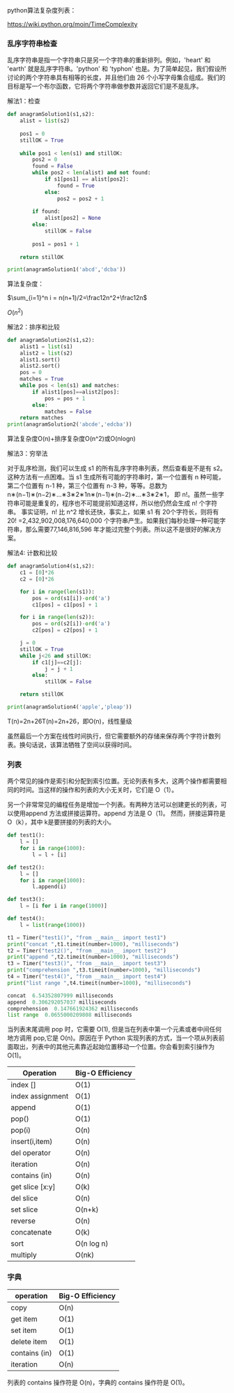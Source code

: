 python算法复杂度列表：

https://wiki.python.org/moin/TimeComplexity

### 乱序字符串检查

乱序字符串是指一个字符串只是另一个字符串的重新排列。例如，'heart' 和 'earth' 就是乱序字符串。'python' 和 'typhon' 也是。为了简单起见，我们假设所讨论的两个字符串具有相等的长度，并且他们由 26 个小写字母集合组成。我们的目标是写一个布尔函数，它将两个字符串做参数并返回它们是不是乱序。

解法1：检查

```python
def anagramSolution1(s1,s2):
	alist = list(s2)
    
	pos1 = 0
	stillOK = True
    
	while pos1 < len(s1) and stillOK:
		pos2 = 0
		found = False
		while pos2 < len(alist) and not found:
			if s1[pos1] == alist[pos2]:
				found = True
			else:
				pos2 = pos2 + 1
                
		if found:
			alist[pos2] = None
		else:
			stillOK = False
            
		pos1 = pos1 + 1
        
	return stillOK

print(anagramSolution1('abcd','dcba'))
```

算法复杂度：

$\sum_{i=1}^n i = n(n+1)/2=\frac12n^2+\frac12n$

$O(n^2)$

解法2：排序和比较

```python
def anagramSolution2(s1,s2):
	alist1 = list(s1)
	alist2 = list(s2)
	alist1.sort()
	alist2.sort()
	pos = 0
	matches = True
	while pos < len(s1) and matches:
		if alist1[pos]==alist2[pos]:
			pos = pos + 1
		else:
			matches = False
	return matches
print(anagramSolution2('abcde','edcba'))
```

算法复杂度O(n)+排序复杂度O(n^2)或O(nlogn)

解法3：穷举法

对于乱序检测，我们可以生成 s1 的所有乱序字符串列表，然后查看是不是有 s2。这种方法有一点困难。当 s1 生成所有可能的字符串时，第一个位置有 n 种可能，第二个位置有 n-1 种，第三个位置有 n-3 种，等等。总数为 n∗(n−1)∗(n−2)∗...∗3∗2∗1n∗(n−1)∗(n−2)∗...∗3∗2∗1， 即 n!。虽然一些字符串可能是重复的，程序也不可能提前知道这样，所以他仍然会生成 n! 个字符串。
事实证明，n! 比 n^2 增长还快，事实上，如果 s1 有 20个字符长，则将有 20! =2,432,902,008,176,640,000 个字符串产生。如果我们每秒处理一种可能字符串，那么需要77,146,816,596 年才能过完整个列表。所以这不是很好的解决方案。

解法4: 计数和比较

```python
def anagramSolution4(s1,s2):
    c1 = [0]*26
    c2 = [0]*26

    for i in range(len(s1)):
        pos = ord(s1[i])-ord('a')
        c1[pos] = c1[pos] + 1

    for i in range(len(s2)):
        pos = ord(s2[i])-ord('a')
        c2[pos] = c2[pos] + 1

    j = 0
    stillOK = True
    while j<26 and stillOK:
        if c1[j]==c2[j]:
            j = j + 1
        else:
            stillOK = False

    return stillOK

print(anagramSolution4('apple','pleap'))
```

T(n)=2n+26T(n)=2n+26，即O(n)，线性量级

虽然最后一个方案在线性时间执行，但它需要额外的存储来保存两个字符计数列表。换句话说，该算法牺牲了空间以获得时间。

### 列表

两个常见的操作是索引和分配到索引位置。无论列表有多大，这两个操作都需要相同的时间。当这样的操作和列表的大小无关时，它们是 O（1）。

另一个非常常见的编程任务是增加一个列表。有两种方法可以创建更长的列表，可以使用append 方法或拼接运算符。append 方法是 O（1)。 然而，拼接运算符是 O（k），其中 k是要拼接的列表的大小。

```python
def test1():
    l = []
    for i in range(1000):
        l = l + [i]

def test2():
    l = []
    for i in range(1000):
        l.append(i)

def test3():
    l = [i for i in range(1000)]

def test4():
    l = list(range(1000))
```

```python
t1 = Timer("test1()", "from __main__ import test1")
print("concat ",t1.timeit(number=1000), "milliseconds")
t2 = Timer("test2()", "from __main__ import test2")
print("append ",t2.timeit(number=1000), "milliseconds")
t3 = Timer("test3()", "from __main__ import test3")
print("comprehension ",t3.timeit(number=1000), "milliseconds")
t4 = Timer("test4()", "from __main__ import test4")
print("list range ",t4.timeit(number=1000), "milliseconds")

concat  6.54352807999 milliseconds
append  0.306292057037 milliseconds
comprehension  0.147661924362 milliseconds
list range  0.0655000209808 milliseconds
```

当列表末尾调用 pop 时，它需要 O(1), 但是当在列表中第一个元素或者中间任何地方调用 pop,它是 O(n)。原因在于 Python 实现列表的方式，当一个项从列表前面取出，列表中的其他元素靠近起始位置移动一个位置。你会看到索引操作为 O(1)。

| Operation        | Big-O Efficiency |
| ---------------- | ---------------- |
| index []         | O(1)             |
| index assignment | O(1)             |
| append           | O(1)             |
| pop()            | O(1)             |
| pop(i)           | O(n)             |
| insert(i,item)   | O(n)             |
| del operator     | O(n)             |
| iteration        | O(n)             |
| contains (in)    | O(n)             |
| get slice [x:y]  | O(k)             |
| del slice        | O(n)             |
| set slice        | O(n+k)           |
| reverse          | O(n)             |
| concatenate      | O(k)             |
| sort             | O(n log n)       |
| multiply         | O(nk)            |

### 字典

| operation     | Big-O Efficiency |
| ------------- | ---------------- |
| copy          | O(n)             |
| get item      | O(1)             |
| set item      | O(1)             |
| delete item   | O(1)             |
| contains (in) | O(1)             |
| iteration     | O(n)             |

列表的 contains 操作符是 O(n)，字典的 contains 操作符是 O(1)。

